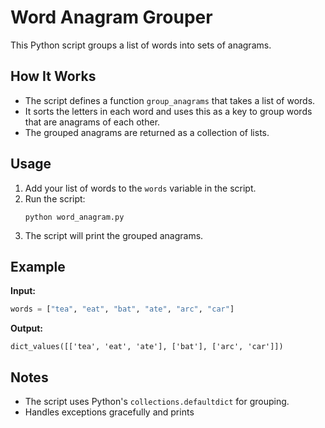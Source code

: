 # Word Anagram Grouper

This Python script groups a list of words into sets of anagrams.

## How It Works

- The script defines a function `group_anagrams` that takes a list of words.
- It sorts the letters in each word and uses this as a key to group words that are anagrams of each other.
- The grouped anagrams are returned as a collection of lists.

## Usage

1. Add your list of words to the `words` variable in the script.
2. Run the script:
    ```
    python word_anagram.py
    ```
3. The script will print the grouped anagrams.

## Example

**Input:**
```python
words = ["tea", "eat", "bat", "ate", "arc", "car"]
```

**Output:**
```
dict_values([['tea', 'eat', 'ate'], ['bat'], ['arc', 'car']])
```

## Notes

- The script uses Python's `collections.defaultdict` for grouping.
- Handles exceptions gracefully and prints